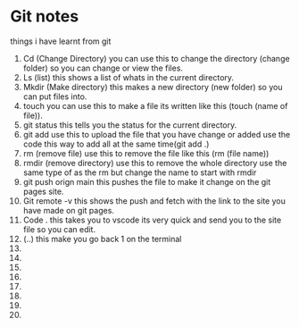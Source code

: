 # Git notes

things i have learnt from git

1. Cd (Change Directory) you can use this to change the directory (change folder) so you can change or view the files.
2. Ls (list) this shows a list of whats in the current directory.
3. Mkdir (Make directory) this makes a new directory (new folder) so you can put files into.
4. touch you can use this to make a file its written like this (touch (name of file)).
5. git status this tells you the status for the current directory.
6. git add  use this to upload the file that you have change or added use the code this way to add all at the same time(git add .)
7. rm (remove file) use this to remove the file like this (rm (file name))
8. rmdir (remove directory) use this to remove the whole directory use the same type of as the rm but change the name to start with rmdir
9. git push orign main this pushes the file to make it change on the git pages site.
10. Git remote -v this shows the push and fetch with the link to the site you have made on git pages.
11. Code .  this takes you to vscode its very quick and send you to the site file so you can edit.
12. (..) this make you go back 1 on the terminal
13.
14.
15.
16.
17.
18.
19.
20.